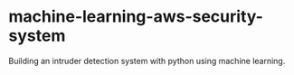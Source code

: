 # machine-learning-aws-security-system
Building an intruder detection system with python using machine learning.
